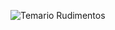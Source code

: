 ![Temario Rudimentos](https://github.com/contepablod/Rudimentos_ML/assets/80008587/158bc1f0-defa-4b57-8a9e-1f12af468820)
